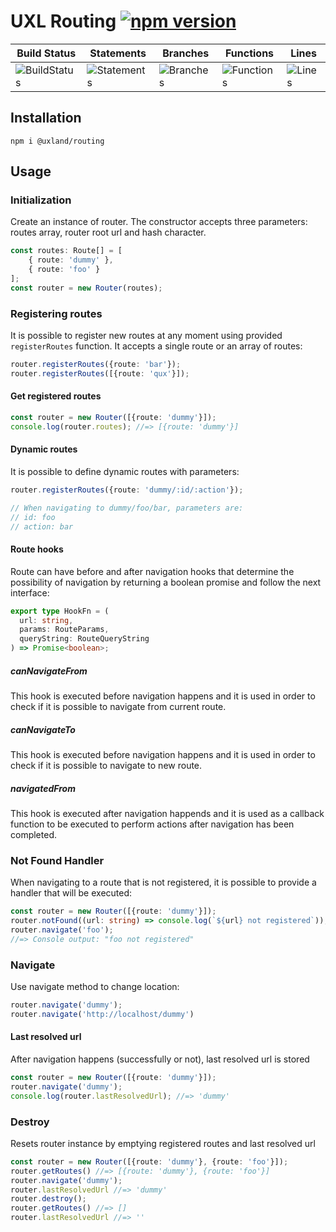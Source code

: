 # UXL Routing [![npm version](https://badge.fury.io/js/%40uxland%2Frouting.svg)](https://badge.fury.io/js/%40uxland%2Frouting)

| Build Status                                    | Statements                                    | Branches                                  | Functions                                   | Lines                               |
| ----------------------------------------------- | --------------------------------------------- | ----------------------------------------- | ------------------------------------------- | ----------------------------------- |
| ![BuildStatus](https://img.shields.io/badge/Build-Passing-brightgreen.svg "Building Status") | ![Statements](https://img.shields.io/badge/Coverage-98.95%25-brightgreen.svg "Make me better!") | ![Branches](https://img.shields.io/badge/Coverage-95.24%25-brightgreen.svg "Make me better!") | ![Functions](https://img.shields.io/badge/Coverage-97.83%25-brightgreen.svg "Make me better!") | ![Lines](https://img.shields.io/badge/Coverage-98.86%25-brightgreen.svg "Make me better!") |

## Installation

`npm i @uxland/routing`

## Usage

### Initialization

Create an instance of router. The constructor accepts three parameters: routes array, router root url and hash character.

```typescript
const routes: Route[] = [
    { route: 'dummy' }, 
    { route: 'foo' }
];
const router = new Router(routes);
```

### Registering routes
It is possible to register new routes at any moment using provided `registerRoutes` function. It accepts a single route or an array of routes:

```typescript
router.registerRoutes({route: 'bar'});
router.registerRoutes([{route: 'qux'}]);
```

#### Get registered routes
```typescript
const router = new Router([{route: 'dummy'}]);
console.log(router.routes); //=> [{route: 'dummy'}]
```

#### Dynamic routes
It is possible to define dynamic routes with parameters:

```typescript
router.registerRoutes({route: 'dummy/:id/:action'});

// When navigating to dummy/foo/bar, parameters are:
// id: foo
// action: bar
```

#### Route hooks
Route can have before and after navigation hooks that determine the possibility of navigation by returning a boolean promise and follow the next interface:

```typescript
export type HookFn = (
  url: string,
  params: RouteParams,
  queryString: RouteQueryString
) => Promise<boolean>;
```

##### canNavigateFrom
This hook is executed before navigation happens and it is used in order to check if it is possible to navigate from current route.

##### canNavigateTo
This hook is executed before navigation happens and it is used in order to check if it is possible to navigate to new route.

##### navigatedFrom
This hook is executed after navigation happends and it is used as a callback function to be executed to perform actions after navigation has been completed.

### Not Found Handler
When navigating to a route that is not registered, it is possible to provide a handler that will be executed:

```typescript
const router = new Router([{route: 'dummy'}]);
router.notFound((url: string) => console.log(`${url} not registered`));
router.navigate('foo'); 
//=> Console output: "foo not registered"
```

### Navigate
Use navigate method to change location:
```typescript
router.navigate('dummy');
router.navigate('http://localhost/dummy')
```

#### Last resolved url
After navigation happens (successfully or not), last resolved url is stored
```typescript
const router = new Router([{route: 'dummy'}]);
router.navigate('dummy');
console.log(router.lastResolvedUrl); //=> 'dummy'
```

### Destroy
Resets router instance by emptying registered routes and last resolved url

```typescript
const router = new Router([{route: 'dummy'}, {route: 'foo'}]);
router.getRoutes() //=> [{route: 'dummy'}, {route: 'foo'}]
router.navigate('dummy');
router.lastResolvedUrl //=> 'dummy'
router.destroy();
router.getRoutes() //=> []
router.lastResolvedUrl //=> ''
```